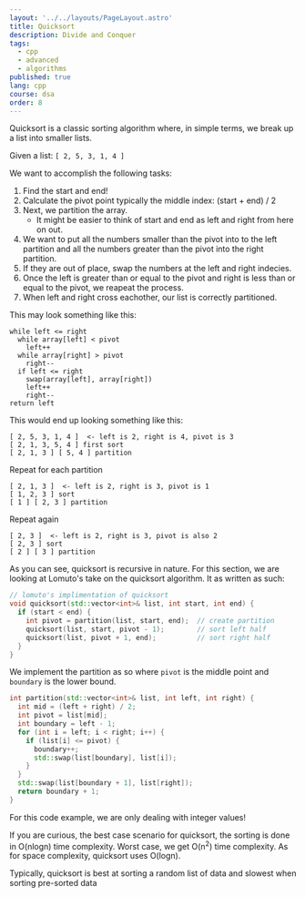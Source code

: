 ```yaml
---
layout: '../../layouts/PageLayout.astro'
title: Quicksort
description: Divide and Conquer
tags:
  - cpp
  - advanced
  - algorithms
published: true
lang: cpp
course: dsa
order: 8
---
```


Quicksort is a classic sorting algorithm where, in simple terms, we break up a list into smaller lists.

Given a list: `[ 2, 5, 3, 1, 4 ]`

We want to accomplish the following tasks:
1. Find the start and end!
2. Calculate the pivot point typically the middle index: (start + end) / 2
3. Next, we partition the array.
    - It might be easier to think of start and end as left and right from here on out.
4. We want to put all the numbers smaller than the pivot into to the left partition and all the numbers greater than the pivot into the right partition.
5. If they are out of place, swap the numbers at the left and right indecies.
6. Once the left is greater than or equal to the pivot and right is less than or equal to the pivot, we reapeat the process.
7. When left and right cross eachother, our list is correctly partitioned.

This may look something like this:
```
while left <= right
  while array[left] < pivot
    left++
  while array[right] > pivot
    right--
  if left <= right
    swap(array[left], array[right])
    left++
    right--
return left
```

This would end up looking something like this:
```
[ 2, 5, 3, 1, 4 ]  <- left is 2, right is 4, pivot is 3
[ 2, 1, 3, 5, 4 ] first sort
[ 2, 1, 3 ] [ 5, 4 ] partition
```
Repeat for each partition
```
[ 2, 1, 3 ]  <- left is 2, right is 3, pivot is 1
[ 1, 2, 3 ] sort
[ 1 ] [ 2, 3 ] partition
```
Repeat again
```
[ 2, 3 ]  <- left is 2, right is 3, pivot is also 2
[ 2, 3 ] sort
[ 2 ] [ 3 ] partition
```
As you can see, quicksort is recursive in nature. For this section, we are looking at Lomuto's take on the quicksort algorithm. It as written as such:

```cpp
// lomuto's implimentation of quicksort
void quicksort(std::vector<int>& list, int start, int end) {
  if (start < end) {
    int pivot = partition(list, start, end);  // create partition
    quicksort(list, start, pivot - 1);        // sort left half
    quicksort(list, pivot + 1, end);          // sort right half
  }
}
```

We implement the partition as so where `pivot` is the middle point and `boundary` is the lower bound.
```cpp
int partition(std::vector<int>& list, int left, int right) {
  int mid = (left + right) / 2;
  int pivot = list[mid];
  int boundary = left - 1;
  for (int i = left; i < right; i++) {
    if (list[i] <= pivot) {
      boundary++;
      std::swap(list[boundary], list[i]);
    }
  }
  std::swap(list[boundary + 1], list[right]);
  return boundary + 1;
}
```

For this code example, we are only dealing with integer values!

If you are curious, the best case scenario for quicksort, the sorting is done in O(nlogn) time complexity. Worst case, we get O(n<sup>2</sup>) time complexity. As for space complexity, quicksort uses O(logn).

Typically, quicksort is best at sorting a random list of data and slowest when sorting pre-sorted data